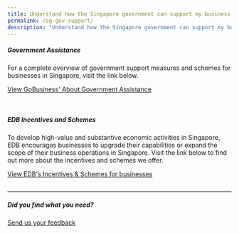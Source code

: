 ```yaml
---
title: Understand how the Singapore government can support my business
permalink: /sg-gov-support/
description: "Understand how the Singapore government can support my business "
---
```

##### Government Assistance

For a complete overview of government support measures and schemes for businesses in Singapore, visit the link below.&nbsp;&nbsp;

[View GoBusiness' About Government Assistance](https://www.gobusiness.gov.sg/gov-assist/)

<br>

##### EDB Incentives and Schemes

To develop high-value and substantive economic activities in Singapore, EDB encourages businesses to upgrade their capabilities or expand the scope of their business operations in Singapore. Visit the link below to find out more about the incentives and schemes we offer.&nbsp;

[View EDB's Incentives &amp; Schemes for businesses](https://www.edb.gov.sg/en/how-we-help/incentives-and-schemes.html)
<br>
<br>
<hr>

##### Did you find what you need?
[Send us your feedback](https://form.gov.sg/642693623cb98f001239be0d)
